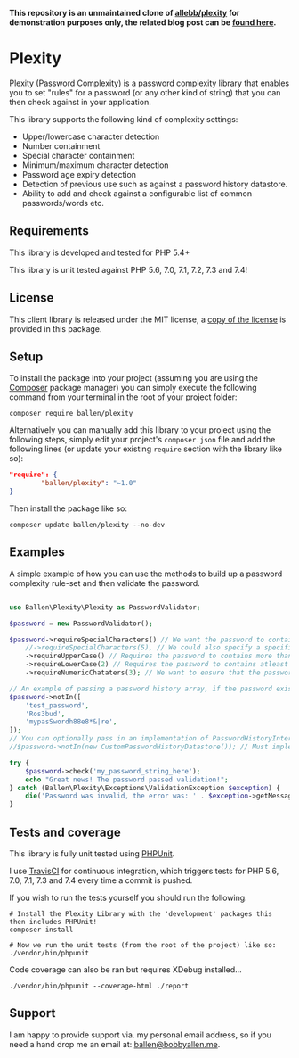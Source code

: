 **This repository is an unmaintained clone of [allebb/plexity](https://github.com/allebb/plexity) for demonstration purposes only, the related blog post can be [found here](https://blog.bobbyallen.me/2020/02/15/jenkins-pipelines-docker-build-agents-and-running-unit-tests-against-multiple-php-versions/).**

# Plexity

Plexity (Password Complexity) is a password complexity library that enables you to set "rules" for a password (or any other kind of string) that you can then check against in your application.

This library supports the following kind of complexity settings:

* Upper/lowercase character detection
* Number containment
* Special character containment
* Minimum/maximum character detection
* Password age expiry detection
* Detection of previous use such as against a password history datastore.
* Ability to add and check against a configurable list of common passwords/words etc.

Requirements
------------

This library is developed and tested for PHP 5.4+

This library is unit tested against PHP 5.6, 7.0, 7.1, 7.2, 7.3 and 7.4!

License
-------

This client library is released under the MIT license, a [copy of the license](https://github.com/allebb/plexity/blob/master/LICENSE) is provided in this package.

Setup
-----

To install the package into your project (assuming you are using the [Composer](https://getcomposer.org/) package manager) you can simply execute the following command from your terminal in the root of your project folder:

```
composer require ballen/plexity
```

Alternatively you can manually add this library to your project using the following steps, simply edit your project's ``composer.json`` file and add the following lines (or update your existing ``require`` section with the library like so):

```json
"require": {
        "ballen/plexity": "~1.0"
}
```

Then install the package like so:

```
composer update ballen/plexity --no-dev
```

Examples
--------

A simple example of how you can use the methods to build up a password complexity rule-set and then validate the password.

```php

use Ballen\Plexity\Plexity as PasswordValidator;

$password = new PasswordValidator();

$password->requireSpecialCharacters() // We want the password to contain (atleast 1) special characters.
    //->requireSpecialCharacters(5), // We could also specify a specific number of special characters.
    ->requireUpperCase() // Requires the password to contains more than one upper case characters.
    ->requireLowerCase(2) // Requires the password to contains atleast 2 lower case characters.
    ->requireNumericChataters(3); // We want to ensure that the password uses at least 3 numbers!

// An example of passing a password history array, if the password exists in here then we'll disallow it!
$password->notIn([
    'test_password',
    'Ros3bud',
    'mypasSwordh88e8*&|re',
]);
// You can optionally pass in an implementation of PasswordHistoryInterface like so:
//$password->notIn(new CustomPasswordHistoryDatastore()); // Must implement Ballen\Plexity\Interfaces\PasswordHistoryInterface

try {
    $password->check('my_password_string_here');
    echo "Great news! The password passed validation!";
} catch (Ballen\Plexity\Exceptions\ValidationException $exception) {
    die('Password was invalid, the error was: ' . $exception->getMessage());
}

```

Tests and coverage
------------------

This library is fully unit tested using [PHPUnit](https://phpunit.de/).

I use [TravisCI](https://travis-ci.org/) for continuous integration, which triggers tests for PHP 5.6, 7.0, 7.1, 7.3 and 7.4 every time a commit is pushed.

If you wish to run the tests yourself you should run the following:

```
# Install the Plexity Library with the 'development' packages this then includes PHPUnit!
composer install

# Now we run the unit tests (from the root of the project) like so:
./vendor/bin/phpunit
```

Code coverage can also be ran but requires XDebug installed...
```
./vendor/bin/phpunit --coverage-html ./report
```

Support
-------

I am happy to provide support via. my personal email address, so if you need a hand drop me an email at: [ballen@bobbyallen.me]().


